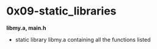 # 0x09-static_libraries

**libmy.a, main.h**
* static library libmy.a containing all the functions listed
